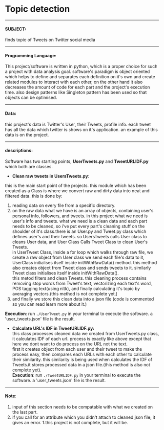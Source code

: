 # Topic detection
---
#### SUBJECT:
finds topic of Tweets on Twitter social media

---

#### Programming Language:
This project/software is written in python, which is a proper choice for such a project with data analysis goal. software's paradigm is object oriented which helps to define and separates each definition on it's own and create related modules to interact with each other, on the other hand it also decreases the amount of code for each part and the project's execution time. also design patterns like Singleton pattern has been used so that objects can be optimised.

---

#### Data:
this project's data is Twitter's User, their Tweets, profile info. each tweet has all the data which twitter is shows on it's application. an example of this data is on the project.

---

#### descriptions:
Software has two starting points, **UserTweets.py** and **TweetURLIDF.py** which both are classes.

- **Clean raw tweets in UsersTweets.py**:    

 this is the main start point of the projects. this module which has been created as a Class is where we convert raw and dirty data into neat and filtered data. this is done by:
 1. reading data on every file from a specific directory.    
 2. on the raw data what we have is an array of objects, containing user's personal info, followers, and tweets. in this project what we need is user's info and tweets.
what we need is a clean data and each part needs to be cleaned, so i've put every part's cleaning stuff on the shoulder of it's class.there is an User.py and Tweet.py class which defines user's and their tweets. so UsersTweets calls User class to cleans User data, and User Class Calls Tweet Class to clean User's Tweets.    
in UserTweet Class, inside a for loop which walks through raw file, we create a raw object from User class we send each file's data to it, UserClass initialises itself inside initWithRawData() method. this method also creates object from Tweet class and sends tweets to it. similarly Tweet class initialises itself inside initWithRawData().    
this metod filters and clean Tweets. this cleaning process contains removing stop words from Tweet's text, vectorizing each text's word, POS tagging text(using nltk), and finally calculating it's topic by averaging vectors.(this method is not complete yet.)
 3. and finally we store this clean data into a json file (code is commented so you can read learn more about it.)     

  **Execution**:
  run `./UserTweet.py` in your terminal to execute the software. a 'user_tweets.json' file is the result.

- **Calculate URL's IDF in TweetURLIDF.py:**    
this class processes cleaned data we created from UserTweets.py class, it calculates IDF of each url. process is exactly like above except that here we dont want to do process on the URL not the text.    
first it creates object from each user and their tweet to make the process easy, then compares each URLs with each other to calculate their similarity. this similarity is being used when calculates the IDF of Tweets.it stores processed data in a json file.(this method is also not complete yet).   
  **Execution**:
  run `./TweetURLIDF.py` in your terminal to execute the software. a 'user_tweets.json' file is the result.

---
#### Note:
1. input of this section needs to be compatable with what we created on the last part.    
1. if you call for an attribute which you didn't attach to cleaned json file, it gives an error.
1.this project is not complete, but it will be.
